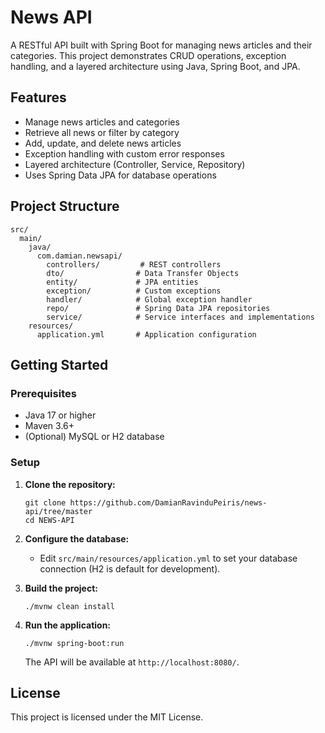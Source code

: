 # News API

A RESTful API built with Spring Boot for managing news articles and their categories. This project demonstrates CRUD operations, exception handling, and a layered architecture using Java, Spring Boot, and JPA.

## Features

- Manage news articles and categories
- Retrieve all news or filter by category
- Add, update, and delete news articles
- Exception handling with custom error responses
- Layered architecture (Controller, Service, Repository)
- Uses Spring Data JPA for database operations

## Project Structure

```
src/
  main/
    java/
      com.damian.newsapi/
        controllers/         # REST controllers
        dto/                # Data Transfer Objects
        entity/             # JPA entities
        exception/          # Custom exceptions
        handler/            # Global exception handler
        repo/               # Spring Data JPA repositories
        service/            # Service interfaces and implementations
    resources/
      application.yml       # Application configuration
```

## Getting Started

### Prerequisites

- Java 17 or higher
- Maven 3.6+
- (Optional) MySQL or H2 database

### Setup

1. **Clone the repository:**
   ```
   git clone https://github.com/DamianRavinduPeiris/news-api/tree/master
   cd NEWS-API
   ```

2. **Configure the database:**
   - Edit `src/main/resources/application.yml` to set your database connection (H2 is default for development).

3. **Build the project:**
   ```
   ./mvnw clean install
   ```

4. **Run the application:**
   ```
   ./mvnw spring-boot:run
   ```

   The API will be available at `http://localhost:8080/`.


## License

This project is licensed under the MIT License.

